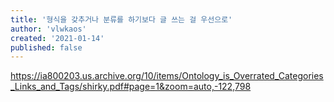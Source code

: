 ```yaml
---
title: '형식을 갖추거나 분류를 하기보다 글 쓰는 걸 우선으로'
author: 'vlwkaos'
created: '2021-01-14'
published: false
---
```


https://ia800203.us.archive.org/10/items/Ontology_is_Overrated_Categories_Links_and_Tags/shirky.pdf#page=1&zoom=auto,-122,798